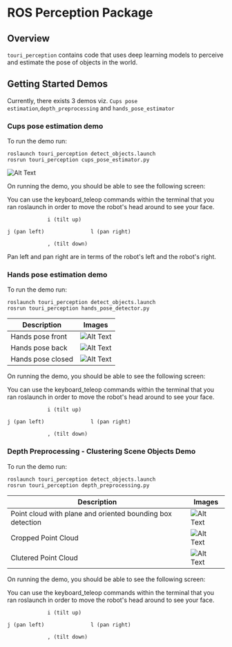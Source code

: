 # ROS Perception Package

## Overview
`touri_perception` contains code that uses deep learning models to perceive and estimate the pose of objects in the world.

## Getting Started Demos

Currently, there exists 3 demos viz. `Cups pose estimation`,`depth_preprocessing` and `hands_pose_estimator`

### Cups pose estimation demo

To run the demo run:

```
roslaunch touri_perception detect_objects.launch 
rosrun touri_perception cups_pose_estimator.py
```

![Alt Text](resources/perception.gif)

On running the demo, you should be able to see the following screen: 



You can use the keyboard_teleop commands within the terminal that you ran roslaunch in order to move the robot's head around to see your face.

```
             i (tilt up)
	     
j (pan left)               l (pan right)

             , (tilt down)
```

Pan left and pan right are in terms of the robot's left and the robot's right.



### Hands pose estimation demo

To run the demo run:

```
roslaunch touri_perception detect_objects.launch 
rosrun touri_perception hands_pose_detector.py
```


Description                    | Images
--------------------------     | -------------
Hands pose front               | ![Alt Text](resources/hands1.png)
Hands pose back                | ![Alt Text](resources/hands2.png)
Hands pose closed              | ![Alt Text](resources/hands3.png)


On running the demo, you should be able to see the following screen: 

You can use the keyboard_teleop commands within the terminal that you ran roslaunch in order to move the robot's head around to see your face.

```
             i (tilt up)
	     
j (pan left)               l (pan right)

             , (tilt down)
```

### Depth Preprocessing - Clustering Scene Objects Demo

To run the demo run:

```
roslaunch touri_perception detect_objects.launch 
rosrun touri_perception depth_preprocessing.py
```

Description                    | Images
--------------------------     | -------------
Point cloud with plane and oriented bounding box detection  | ![Alt Text](resources/depth_clustering1.png)
Cropped Point Cloud             | ![Alt Text](resources/depth_clustering2.png)
Clutered Point Cloud              | ![Alt Text](resources/depth_clustering3.png)

On running the demo, you should be able to see the following screen: 

You can use the keyboard_teleop commands within the terminal that you ran roslaunch in order to move the robot's head around to see your face.

```
             i (tilt up)
	     
j (pan left)               l (pan right)

             , (tilt down)
```

